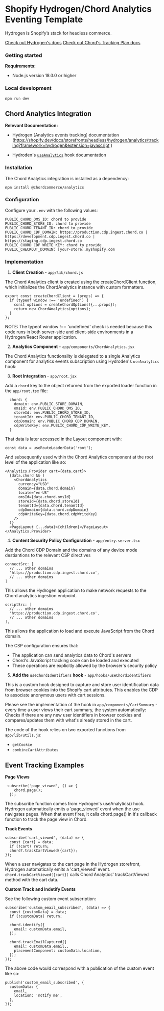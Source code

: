 # Shopify Hydrogen/Chord Analytics Eventing Template

Hydrogen is Shopify’s stack for headless commerce.

[Check out Hydrogen's docs](https://shopify.dev/custom-storefronts/hydrogen)
[Check out Chord's Tracking Plan docs](https://docs.chord.co/tracking-plan)

### Getting started

**Requirements:**

- Node.js version 18.0.0 or higher

### Local development

```bash
npm run dev
```

## Chord Analytics Integration

**Relevant Documentation:**

- Hydrogen [Analytics events tracking] documentation (<https://shopify.dev/docs/storefronts/headless/hydrogen/analytics/tracking?framework=hydrogen&extension=javascript>
  )

- Hydroden's [`useAnalytics`](https://shopify.dev/docs/api/hydrogen/2024-04/hooks/useanalytics) hook documentation

### Installation

The Chord Analytics integration is installed as a dependency:

```
npm install @chordcommerce/analytics
```

### Configuration

Configure your `.env` with the following values:

```
PUBLIC_CHORD_OMS_ID: chord to provide
PUBLIC_CHORD_STORE_ID: chord to provide
PUBLIC_CHORD_TENANT_ID: chord to provide
PUBLIC_CHORD_CDP_DOMAIN: https://production.cdp.ingest.chord.co | https://development.cdp.ingest.chord.co | https://staging.cdp.ingest.chord.co
PUBLIC_CHORD_CDP_WRITE_KEY: chord to provide
PUBLIC_CHECKOUT_DOMAIN: [your-store].myshopify.com
```

### Implementation

1. **Client Creation** - `app/lib/chord.js`

The Chord Analytics client is created using the createChordClient function, which initializes the ChordAnalytics instance with custom formatters.

```
export const createChordClient = (props) => {
  if (typeof window !== 'undefined') {
    const options = createChordOptions({...props});
    return new ChordAnalytics(options);
  }
};
```

NOTE: The typeof window !== 'undefined' check is needed because this code runs in both server-side and client-side environments in a Hydrogen/React Router application.

2. **Analytics Component** - `app/components/ChordAnalytics.jsx`

The Chord Analytics functionality is delegated to a single Analytics component for analytics events subscription using Hydroden's `useAnalytics` hook:

3. **Root Integration** - `app/root.jsx`

Add a `chord` key to the object returned from the exported loader function in the `app/root.tsx` file:

```
  chord: {
    domain: env.PUBLIC_STORE_DOMAIN,
    omsId: env.PUBLIC_CHORD_OMS_ID,
    storeId: env.PUBLIC_CHORD_STORE_ID,
    tenantId: env.PUBLIC_CHORD_TENANT_ID,
    cdpDomain: env.PUBLIC_CHORD_CDP_DOMAIN,
    cdpWriteKey: env.PUBLIC_CHORD_CDP_WRITE_KEY,
  }
```

That data is later accessed in the Layout component with:

```
const data = useRouteLoaderData('root');
```

And subsequently used within the Chord Analytics component at the root level of the application like so:

```
<Analytics.Provider cart={data.cart}>
  {data.chord && (
    <ChordAnalytics
      currency="USD"
      domain={data.chord.domain}
      locale="en-US"
      omsId={data.chord.omsId}
      storeId={data.chord.storeId}
      tenantId={data.chord.tenantId}
      cdpDomain={data.chord.cdpDomain}
      cdpWriteKey={data.chord.cdpWriteKey}
    />
  )}
  <PageLayout {...data}>{children}</PageLayout>
</Analytics.Provider>
```

4. **Content Security Policy Configuration** - `app/entry.server.tsx`

Add the Chord CDP Domain and the domains of any device mode destiantions to the relevant CSP directives

```
connectSrc: [
  // ... other domains
  'https://production.cdp.ingest.chord.co',
  // ... other domains
]
```

This allows the Hydrogen application to make network requests to the Chord analytics ingestion endpoint.

```
scriptSrc: [
  // ... other domains
  'https://production.cdp.ingest.chord.co',
  // ... other domains
],
```

This allows the application to load and execute JavaScript from the Chord domain.

The CSP configuration ensures that:

- The application can send analytics data to Chord's servers
- Chord's JavaScript tracking code can be loaded and executed
- These operations are explicitly allowed by the browser's security policy

5. **Add the** `useChordIdentifiers` **hook** - `app/hooks/useChordIdentifiers`

This is a custom hook designed to capture and store user identification data from browser cookies into the Shopify cart attributes. This enables the CDP to associate anonymous users with cart sessions.

Please see the implementation of the hook in `app/components/CartSummary` - every time a user views their cart summary, the system automatically:
Checks if there are any new user identifiers in browser cookies and
compares/updates them with what's already stored in the cart.

The code of the hook relies on two exported functions from `app/lib/utils.js`:

- `getCookie`
- `combineCartAttributes`

## Event Tracking Examples

**Page Views**

```
 subscribe('page_viewed', () => {
    chord.page();
  });
```

The subscribe function comes from Hydrogen's useAnalytics() hook. Hydrogen automatically emits a 'page_viewed' event when the use navigates pages. When that event fires, it calls chord.page() in it's callback function to track the page view in Chord.

**Track Events**

```
subscribe('cart_viewed', (data) => {
  const {cart} = data;
  if (!cart) return;
  chord?.trackCartViewed({cart});
});
```

When a user navigates to the cart page in the Hydrogen storefront, Hydrogen automatically emits a 'cart_viewed' event. `chord.trackCartViewed({cart})` calls Chord Analytics' trackCartViewed method with the cart data.

**Custom Track and Indetify Events**

See the following custom event subscription:

```
subscribe('custom_email_subscribed', (data) => {
  const {customData} = data;
  if (!customData) return;

  chord.identify({
    email: customData.email,
  });

  chord.trackEmailCaptured({
    email: customData.email,,
    placementComponent: customData.location,
  });
});
```

The above code would correspond with a publication of the custom event like so:

```
publish('custom_email_subscribed', {
  customData: {
    email,
    location: 'notify me',
  },
});
```
